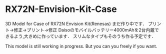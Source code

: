 # RX72N-Envision-Kit-Case
3D Model for Case of RX72N Envision Kit(Renesas)
まだ作り中です．
プリント→修正→プリント→修正
Daisoのモバイルバッテリー4000mAhを2台内蔵できるよう,大きめに作っています．
スリムなタイプもそのうち作る予定です．

This model is still working in progress.
But you can you freely if you want.
